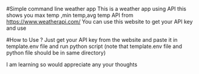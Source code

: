 #Simple command line weather app
This is a weather app using API this shows you max temp ,min temp,avg temp
API from https://www.weatherapi.com/ 
You can use this website to get your API key and use 

#How to Use ?
Just get your API key from the website and paste it in template.env file and run python script (note that template.env file and python file should be in same directory)

I am learning so would appreciate any your thoughts

